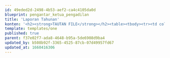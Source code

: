 ```yaml
---
id: 49eded2d-2498-4b53-aef2-ca4c4105da0d
blueprint: pengantar_ketua_pengadilan
title: 'Laporan Tahunan'
konten: '<h2><strong>TAUTAN FILE</strong></h2><table><tbody><tr><td colspan="1" rowspan="1"><p>Tahun</p></td><td colspan="1" rowspan="1"><p>File</p></td></tr><tr><td colspan="1" rowspan="1"><p>2022</p></td><td colspan="1" rowspan="1"><p><a target="_blank" href="https://drive.google.com/file/d/10Y0WS8d6WPlKHhlYXSVHwPDnCRrXjP28/view?usp=sharing"><strong>KLIK DISINI</strong></a></p></td></tr><tr><td colspan="1" rowspan="1"><p>2021</p></td><td colspan="1" rowspan="1"><p><a target="_blank" href="https://drive.google.com/file/d/10Y0WS8d6WPlKHhlYXSVHwPDnCRrXjP28/view?usp=sharing"><strong>KLIK DISINI</strong></a></p></td></tr><tr><td colspan="1" rowspan="1"><p>2022</p></td><td colspan="1" rowspan="1"><p><a target="_blank" href="https://drive.google.com/file/d/10Y0WS8d6WPlKHhlYXSVHwPDnCRrXjP28/view?usp=sharing"><strong>KLIK DISINI</strong></a></p></td></tr></tbody></table>'
template: templates/one
published: true
parent: f37e02f7-ada8-4648-b95a-5de6908d9ba4
updated_by: b508b92f-3365-4525-87cb-07d49957fd67
updated_at: 1660416306
---
```

